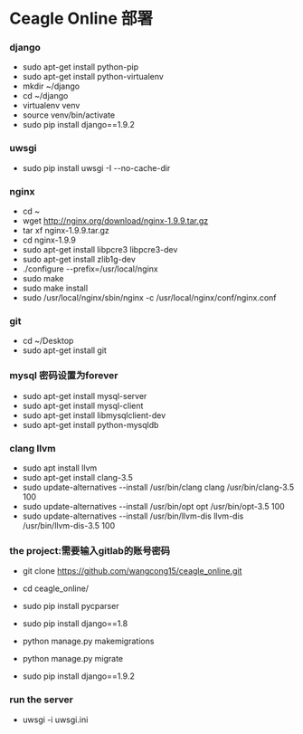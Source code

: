 # Ceagle Online 部署
### django
* sudo apt-get install python-pip
* sudo apt-get install python-virtualenv
* mkdir ~/django
* cd ~/django
* virtualenv venv
* source venv/bin/activate
* sudo pip install django==1.9.2

### uwsgi
* sudo pip install uwsgi -I --no-cache-dir

### nginx
* cd ~
* wget http://nginx.org/download/nginx-1.9.9.tar.gz
* tar xf nginx-1.9.9.tar.gz
* cd nginx-1.9.9
* sudo apt-get install libpcre3 libpcre3-dev
* sudo apt-get install zlib1g-dev
* ./configure --prefix=/usr/local/nginx
* sudo make
* sudo make install
* sudo /usr/local/nginx/sbin/nginx -c /usr/local/nginx/conf/nginx.conf

### git
* cd ~/Desktop
* sudo apt-get install git

### mysql 密码设置为forever
* sudo apt-get install mysql-server
* sudo apt-get install mysql-client
* sudo apt-get install libmysqlclient-dev
* sudo apt-get install python-mysqldb

### clang llvm
* sudo apt install llvm
* sudo apt-get install clang-3.5
* sudo update-alternatives --install /usr/bin/clang clang /usr/bin/clang-3.5 100
* sudo update-alternatives --install /usr/bin/opt opt /usr/bin/opt-3.5 100
* sudo update-alternatives --install /usr/bin/llvm-dis llvm-dis /usr/bin/llvm-dis-3.5 100

### the project:需要输入gitlab的账号密码
* git clone https://github.com/wangcong15/ceagle_online.git

* cd ceagle_online/
* sudo pip install pycparser
* sudo pip install django==1.8
* python manage.py makemigrations
* python manage.py migrate
* sudo pip install django==1.9.2

### run the server
* uwsgi -i uwsgi.ini

